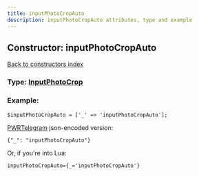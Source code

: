 ```yaml
---
title: inputPhotoCropAuto
description: inputPhotoCropAuto attributes, type and example
---
```

## Constructor: inputPhotoCropAuto  
[Back to constructors index](index.md)






### Type: [InputPhotoCrop](../types/InputPhotoCrop.md)


### Example:

```
$inputPhotoCropAuto = ['_' => 'inputPhotoCropAuto'];
```  

[PWRTelegram](https://pwrtelegram.xyz) json-encoded version:

```
{"_": "inputPhotoCropAuto"}
```


Or, if you're into Lua:  


```
inputPhotoCropAuto={_='inputPhotoCropAuto'}

```


